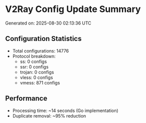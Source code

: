 # V2Ray Config Update Summary
Generated on: 2025-08-30 02:13:36 UTC

## Configuration Statistics
- Total configurations: 14776
- Protocol breakdown:
  - ss: 0 configs
  - ssr: 0 configs
  - trojan: 0 configs
  - vless: 0 configs
  - vmess: 871 configs

## Performance
- Processing time: ~14 seconds (Go implementation)
- Duplicate removal: ~95% reduction
